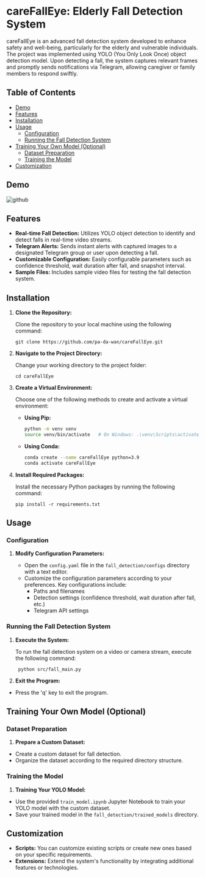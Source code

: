 
# careFallEye: Elderly Fall Detection System
careFallEye is an advanced fall detection system developed to enhance safety and well-being, particularly for the elderly and vulnerable individuals. The project was implemented using YOLO (You Only Look Once) object detection model. Upon detecting a fall, the system captures relevant frames and promptly sends notifications via Telegram, allowing caregiver or family members to respond swiftly.



## Table of Contents
- [Demo](#demo)
- [Features](#features)
- [Installation](#installation)
- [Usage](#usage)
  - [Configuration](#configuration)
  - [Running the Fall Detection System](#running-the-fall-detection-system)
- [Training Your Own Model (Optional)](#training-your-own-model-optional)
  - [Dataset Preparation](#dataset-preparation)
  - [Training the Model](#training-the-model)
- [Customization](#customization)

## Demo

![github](
https://github.com/pa-da-wan/careFallEye/assets/73534577/6da99666-c41b-4368-b3c3-3da607f5d82a)



## Features

- **Real-time Fall Detection:** Utilizes YOLO object detection to identify and detect falls in real-time video streams.
- **Telegram Alerts:** Sends instant alerts with captured images to a designated Telegram group or user upon detecting a fall.
- **Customizable Configuration:** Easily configurable parameters such as confidence threshold, wait duration after fall, and snapshot interval.
- **Sample Files:** Includes sample video files for testing the fall detection system.


## Installation

1. **Clone the Repository:**

    Clone the repository to your local machine using the following command:

    ```
    git clone https://github.com/pa-da-wan/careFallEye.git
    ```

2. **Navigate to the Project Directory:**

    Change your working directory to the project folder:

    ```
    cd careFallEye
    ```

3. **Create a Virtual Environment:**

    Choose one of the following methods to create and activate a virtual environment:

    - **Using Pip:**
      ```bash
      python -m venv venv
      source venv/bin/activate   # On Windows: .\venv\Scripts\activate
      ```

    - **Using Conda:**
      ```bash
      conda create --name careFallEye python=3.9
      conda activate careFallEye
      ```

4. **Install Required Packages:**

    Install the necessary Python packages by running the following command:

    ```
    pip install -r requirements.txt
    ```
    
## Usage
### Configuration

1. **Modify Configuration Parameters:**


    - Open the `config.yaml` file in the `fall_detection/configs` directory with a text editor.
    - Customize the configuration parameters according to your preferences. Key configurations include:
      - Paths and filenames
      - Detection settings (confidence threshold, wait duration after fall, etc.)
      - Telegram API settings

### Running the Fall Detection System

1. **Execute the System:**

   To run the fall detection system on a video or camera stream, execute the following command:
   ```
    python src/fall_main.py

    ```
2. **Exit the Program:**

- Press the 'q' key to exit the program.

## Training Your Own Model (Optional)
### Dataset Preparation

1. **Prepare a Custom Dataset:**

- Create a custom dataset for fall detection.
- Organize the dataset according to the required directory structure.

### Training the Model

1. **Training Your YOLO Model:**

- Use the provided `train_model.ipynb` Jupyter Notebook to train your YOLO model with the custom dataset.
- Save your trained model in the `fall_detection/trained_models` directory.


## Customization

- **Scripts:** You can customize existing scripts or create new ones based on your specific requirements.
- **Extensions:** Extend the system's functionality by integrating additional features or technologies.
